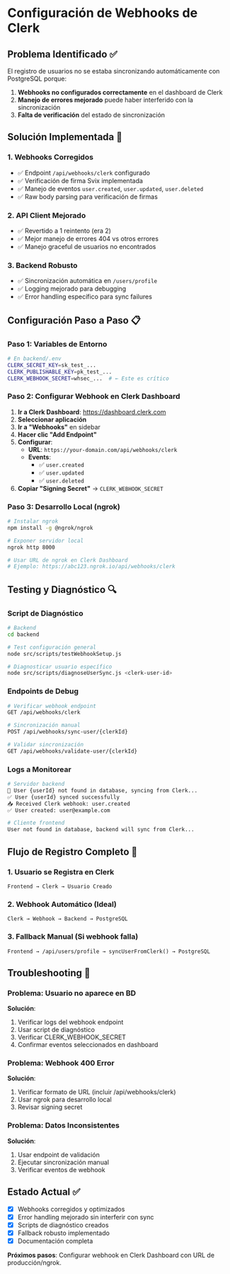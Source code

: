 # Configuración de Webhooks de Clerk

## Problema Identificado ✅

El registro de usuarios no se estaba sincronizando automáticamente con PostgreSQL porque:

1. **Webhooks no configurados correctamente** en el dashboard de Clerk
2. **Manejo de errores mejorado** puede haber interferido con la sincronización
3. **Falta de verificación** del estado de sincronización

## Solución Implementada 🔧

### 1. Webhooks Corregidos
- ✅ Endpoint `/api/webhooks/clerk` configurado
- ✅ Verificación de firma Svix implementada
- ✅ Manejo de eventos `user.created`, `user.updated`, `user.deleted`
- ✅ Raw body parsing para verificación de firmas

### 2. API Client Mejorado
- ✅ Revertido a 1 reintento (era 2)
- ✅ Mejor manejo de errores 404 vs otros errores
- ✅ Manejo graceful de usuarios no encontrados

### 3. Backend Robusto
- ✅ Sincronización automática en `/users/profile`
- ✅ Logging mejorado para debugging
- ✅ Error handling específico para sync failures

## Configuración Paso a Paso 📋

### Paso 1: Variables de Entorno
```bash
# En backend/.env
CLERK_SECRET_KEY=sk_test_...
CLERK_PUBLISHABLE_KEY=pk_test_...
CLERK_WEBHOOK_SECRET=whsec_...  # ← Este es crítico
```

### Paso 2: Configurar Webhook en Clerk Dashboard

1. **Ir a Clerk Dashboard**: https://dashboard.clerk.com
2. **Seleccionar aplicación**
3. **Ir a "Webhooks"** en sidebar
4. **Hacer clic "Add Endpoint"**
5. **Configurar**:
   - **URL**: `https://your-domain.com/api/webhooks/clerk`
   - **Events**: 
     - ✅ `user.created`
     - ✅ `user.updated` 
     - ✅ `user.deleted`
6. **Copiar "Signing Secret"** → `CLERK_WEBHOOK_SECRET`

### Paso 3: Desarrollo Local (ngrok)

```bash
# Instalar ngrok
npm install -g @ngrok/ngrok

# Exponer servidor local
ngrok http 8000

# Usar URL de ngrok en Clerk Dashboard
# Ejemplo: https://abc123.ngrok.io/api/webhooks/clerk
```

## Testing y Diagnóstico 🔍

### Script de Diagnóstico
```bash
# Backend
cd backend

# Test configuración general
node src/scripts/testWebhookSetup.js

# Diagnosticar usuario específico
node src/scripts/diagnoseUserSync.js <clerk-user-id>
```

### Endpoints de Debug
```bash
# Verificar webhook endpoint
GET /api/webhooks/clerk

# Sincronización manual
POST /api/webhooks/sync-user/{clerkId}

# Validar sincronización
GET /api/webhooks/validate-user/{clerkId}
```

### Logs a Monitorear
```bash
# Servidor backend
🔄 User {userId} not found in database, syncing from Clerk...
✅ User {userId} synced successfully
📥 Received Clerk webhook: user.created
✅ User created: user@example.com

# Cliente frontend
User not found in database, backend will sync from Clerk...
```

## Flujo de Registro Completo 🔄

### 1. Usuario se Registra en Clerk
```
Frontend → Clerk → Usuario Creado
```

### 2. Webhook Automático (Ideal)
```
Clerk → Webhook → Backend → PostgreSQL
```

### 3. Fallback Manual (Si webhook falla)
```
Frontend → /api/users/profile → syncUserFromClerk() → PostgreSQL
```

## Troubleshooting 🐛

### Problema: Usuario no aparece en BD
**Solución**:
1. Verificar logs del webhook endpoint
2. Usar script de diagnóstico
3. Verificar CLERK_WEBHOOK_SECRET
4. Confirmar eventos seleccionados en dashboard

### Problema: Webhook 400 Error  
**Solución**:
1. Verificar formato de URL (incluir /api/webhooks/clerk)
2. Usar ngrok para desarrollo local
3. Revisar signing secret

### Problema: Datos Inconsistentes
**Solución**:
1. Usar endpoint de validación
2. Ejecutar sincronización manual
3. Verificar eventos de webhook

## Estado Actual ✅

- [x] Webhooks corregidos y optimizados
- [x] Error handling mejorado sin interferir con sync
- [x] Scripts de diagnóstico creados
- [x] Fallback robusto implementado
- [x] Documentación completa

**Próximos pasos**: Configurar webhook en Clerk Dashboard con URL de producción/ngrok.